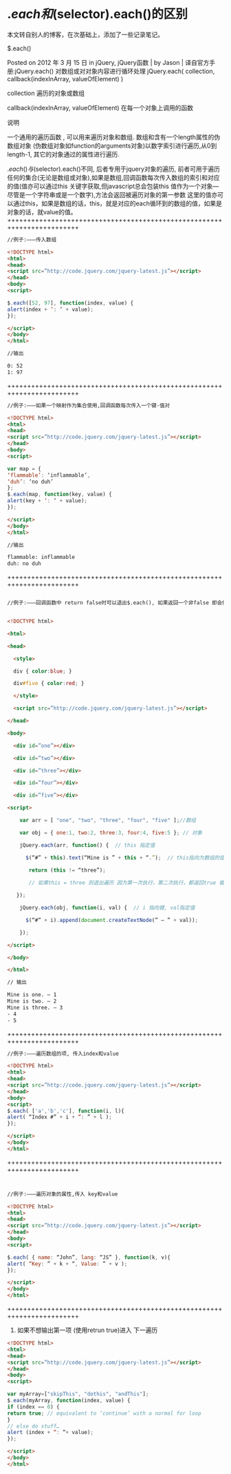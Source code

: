 $.each 和$(selector).each()的区别
====================

本文转自别人的博客，在次基础上，添加了一些记录笔记。


$.each()

Posted on 2012 年 3 月 15 日 in jQuery, jQuery函数
|
by Jason
|
译自官方手册:jQuery.each()
对数组或对对象内容进行循环处理
jQuery.each( collection, callback(indexInArray, valueOfElement) )

collection   遍历的对象或数组

callback(indexInArray, valueOfElement) 在每一个对象上调用的函数

说明

一个通用的遍历函数 , 可以用来遍历对象和数组. 数组和含有一个length属性的伪数组对象 (伪数组对象如function的arguments对象)以数字索引进行遍历,从0到length-1, 其它的对象通过的属性进行遍历.

$.each()与$(selector).each()不同, 后者专用于jquery对象的遍历, 前者可用于遍历任何的集合(无论是数组或对象),如果是数组,回调函数每次传入数组的索引和对应的值(值亦可以通过this 关键字获取,但javascript总会包装this 值作为一个对象—尽管是一个字符串或是一个数字),方法会返回被遍历对象的第一参数
这里的值亦可以通过this，如果是数组的话，this，就是对应的each循环到的数组的值，如果是对象的话，就value的值。
++++++++++++++++++++++++++++++++++++++++++++++++++++++++++++++++++++++++
```html 
//例子:———传入数组

<!DOCTYPE html>
<html>
<head>
<script src=”http://code.jquery.com/jquery-latest.js”></script>
</head>
<body>
<script>

$.each([52, 97], function(index, value) {
alert(index + ‘: ‘ + value);
});

</script>
</body>
</html>

//输出

0: 52
1: 97
```
++++++++++++++++++++++++++++++++++++++++++++++++++++++++++++++++++++++++

```html 
//例子:———如果一个映射作为集合使用,回调函数每次传入一个键-值对

<!DOCTYPE html>
<html>
<head>
<script src=”http://code.jquery.com/jquery-latest.js”></script>
</head>
<body>
<script>

var map = {
‘flammable’: ‘inflammable’,
‘duh’: ‘no duh’
};
$.each(map, function(key, value) {
alert(key + ‘: ‘ + value);
});

</script>
</body>
</html>

//输出

flammable: inflammable
duh: no duh


```
++++++++++++++++++++++++++++++++++++++++++++++++++++++++++++++++++++++++

```html 

//例子:———回调函数中 return false时可以退出$.each(), 如果返回一个非false 即会像在for循环中使用continue 一样, 会立即进入下一个遍历


<!DOCTYPE html>

<html>

<head>

  <style>

  div { color:blue; }

  div#five { color:red; }

  </style>

  <script src=”http://code.jquery.com/jquery-latest.js”></script>

</head>

<body>

  <div id=”one”></div>

  <div id=”two”></div>

  <div id=”three”></div>

  <div id=”four”></div>

  <div id=”five”></div>

<script>

    var arr = [ "one", "two", "three", "four", "five" ];//数组

    var obj = { one:1, two:2, three:3, four:4, five:5 }; // 对象

    jQuery.each(arr, function() {  // this 指定值

      $(“#” + this).text(“Mine is ” + this + “.”);  // this指向为数组的值, 如one, two

       return (this != “three”); 
      
       // 如果this = three 则退出遍历 因为第一次执行，第二次执行，都返回true 循环继续，第三次，返回false退出each操作。

   });

    jQuery.each(obj, function(i, val) {  // i 指向键, val指定值

      $(“#” + i).append(document.createTextNode(” – ” + val));

    });

</script>

</body>

</html>

// 输出

Mine is one. – 1
Mine is two. – 2
Mine is three. – 3
- 4
- 5

```


++++++++++++++++++++++++++++++++++++++++++++++++++++++++++++++++++++++++

```html 
//例子:———遍历数组的项, 传入index和value

<!DOCTYPE html>
<html>
<head>
<script src=”http://code.jquery.com/jquery-latest.js”></script>
</head>
<body>
<script>
$.each( ['a','b','c'], function(i, l){
alert( “Index #” + i + “: ” + l );
});

</script>
</body>
</html>

```


++++++++++++++++++++++++++++++++++++++++++++++++++++++++++++++++++++++++

```html 


//例子:———遍历对象的属性,传入 key和value

<!DOCTYPE html>
<html>
<head>
<script src=”http://code.jquery.com/jquery-latest.js”></script>
</head>
<body>
<script>

$.each( { name: “John”, lang: “JS” }, function(k, v){
alert( “Key: ” + k + “, Value: ” + v );
});

</script>
</body>
</html>

```


++++++++++++++++++++++++++++++++++++++++++++++++++++++++++++++++++++++++





1. 如果不想输出第一项 (使用retrun true)进入 下一遍历

```html 
<!DOCTYPE html>
<html>
<head>
<script src=”http://code.jquery.com/jquery-latest.js”></script>
</head>
<body>
<script>

var myArray=["skipThis", "dothis", "andThis"];
$.each(myArray, function(index, value) {
if (index == 0) {
return true; // equivalent to ‘continue’ with a normal for loop
}
// else do stuff…
alert (index + “: “+ value);
});

</script>
</body>
</html>

```
